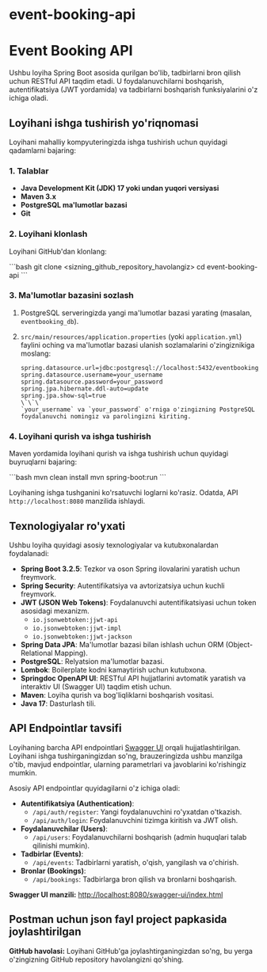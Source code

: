 # event-booking-api

# Event Booking API

Ushbu loyiha Spring Boot asosida qurilgan bo'lib, tadbirlarni bron qilish uchun RESTful API taqdim etadi. U foydalanuvchilarni boshqarish, autentifikatsiya (JWT yordamida) va tadbirlarni boshqarish funksiyalarini o'z ichiga oladi.

## Loyihani ishga tushirish yo'riqnomasi

Loyihani mahalliy kompyuteringizda ishga tushirish uchun quyidagi qadamlarni bajaring:

### 1. Talablar

*   **Java Development Kit (JDK) 17 yoki undan yuqori versiyasi**
*   **Maven 3.x**
*   **PostgreSQL ma'lumotlar bazasi**
*   **Git**

### 2. Loyihani klonlash

Loyihani GitHub'dan klonlang:

\`\`\`bash
git clone <sizning_github_repository_havolangiz>
cd event-booking-api
\`\`\`

### 3. Ma'lumotlar bazasini sozlash

1.  PostgreSQL serveringizda yangi ma'lumotlar bazasi yarating (masalan, `eventbooking_db`).
2.  `src/main/resources/application.properties` (yoki `application.yml`) faylini oching va ma'lumotlar bazasi ulanish sozlamalarini o'zingiznikiga moslang:

    ```properties
    spring.datasource.url=jdbc:postgresql://localhost:5432/eventbooking_db
    spring.datasource.username=your_username
    spring.datasource.password=your_password
    spring.jpa.hibernate.ddl-auto=update
    spring.jpa.show-sql=true
    \`\`\`
    `your_username` va `your_password` o'rniga o'zingizning PostgreSQL foydalanuvchi nomingiz va parolingizni kiriting.

### 4. Loyihani qurish va ishga tushirish

Maven yordamida loyihani qurish va ishga tushirish uchun quyidagi buyruqlarni bajaring:

\`\`\`bash
mvn clean install
mvn spring-boot:run
\`\`\`

Loyihaning ishga tushganini ko'rsatuvchi loglarni ko'rasiz. Odatda, API `http://localhost:8080` manzilida ishlaydi.

## Texnologiyalar ro'yxati

Ushbu loyiha quyidagi asosiy texnologiyalar va kutubxonalardan foydalanadi:

*   **Spring Boot 3.2.5**: Tezkor va oson Spring ilovalarini yaratish uchun freymvork.
*   **Spring Security**: Autentifikatsiya va avtorizatsiya uchun kuchli freymvork.
*   **JWT (JSON Web Tokens)**: Foydalanuvchi autentifikatsiyasi uchun token asosidagi mexanizm.
    *   `io.jsonwebtoken:jjwt-api`
    *   `io.jsonwebtoken:jjwt-impl`
    *   `io.jsonwebtoken:jjwt-jackson`
*   **Spring Data JPA**: Ma'lumotlar bazasi bilan ishlash uchun ORM (Object-Relational Mapping).
*   **PostgreSQL**: Relyatsion ma'lumotlar bazasi.
*   **Lombok**: Boilerplate kodni kamaytirish uchun kutubxona.
*   **Springdoc OpenAPI UI**: RESTful API hujjatlarini avtomatik yaratish va interaktiv UI (Swagger UI) taqdim etish uchun.
*   **Maven**: Loyiha qurish va bog'liqliklarni boshqarish vositasi.
*   **Java 17**: Dasturlash tili.

## API Endpointlar tavsifi

Loyihaning barcha API endpointlari [Swagger UI](http://localhost:8080/swagger-ui/index.html) orqali hujjatlashtirilgan. Loyihani ishga tushirganingizdan so'ng, brauzeringizda ushbu manzilga o'tib, mavjud endpointlar, ularning parametrlari va javoblarini ko'rishingiz mumkin.

Asosiy API endpointlar quyidagilarni o'z ichiga oladi:

*   **Autentifikatsiya (Authentication)**:
    *   `/api/auth/register`: Yangi foydalanuvchini ro'yxatdan o'tkazish.
    *   `/api/auth/login`: Foydalanuvchini tizimga kiritish va JWT olish.
*   **Foydalanuvchilar (Users)**:
    *   `/api/users`: Foydalanuvchilarni boshqarish (admin huquqlari talab qilinishi mumkin).
*   **Tadbirlar (Events)**:
    *   `/api/events`: Tadbirlarni yaratish, o'qish, yangilash va o'chirish.
*   **Bronlar (Bookings)**:
    *   `/api/bookings`: Tadbirlarga bron qilish va bronlarni boshqarish.

**Swagger UI manzili:**
[http://localhost:8080/swagger-ui/index.html](http://localhost:8080/swagger-ui/index.html)

Postman uchun json fayl project papkasida joylashtirilgan
---

**GitHub havolasi:**
Loyihani GitHub'ga joylashtirganingizdan so'ng, bu yerga o'zingizning GitHub repository havolangizni qo'shing.
